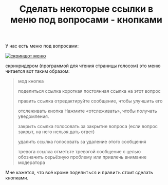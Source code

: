 ﻿---
title: "Сделать некоторые ссылки в меню под вопросами - кнопками"
se.owner.user_id: 178988
se.owner.display_name: "Qwertiy"
se.owner.link: "https://ru.meta.stackoverflow.com/users/178988/qwertiy"
se.link: "https://ru.meta.stackoverflow.com/questions/10401/%d0%a1%d0%b4%d0%b5%d0%bb%d0%b0%d1%82%d1%8c-%d0%bd%d0%b5%d0%ba%d0%be%d1%82%d0%be%d1%80%d1%8b%d0%b5-%d1%81%d1%81%d1%8b%d0%bb%d0%ba%d0%b8-%d0%b2-%d0%bc%d0%b5%d0%bd%d1%8e-%d0%bf%d0%be%d0%b4-%d0%b2%d0%be%d0%bf%d1%80%d0%be%d1%81%d0%b0%d0%bc%d0%b8-%d0%ba%d0%bd%d0%be%d0%bf%d0%ba%d0%b0%d0%bc%d0%b8"
se.question_id: 10401
se.post_type: question
se.score: 3
---
<p>У нас есть меню под вопросами:</p>

<p><a href="https://i.stack.imgur.com/Wb7Sx.png" rel="nofollow noreferrer"><img src="https://i.stack.imgur.com/Wb7Sx.png" alt="скриншот меню"></a></p>

<p>скринридером (программой для чтения страницы голосом) это меню читается вот таким образом:</p>

<blockquote>
  <p>мод  кнопка  </p>
  
  <p>поделиться  ссылка    короткая постоянная ссылка на этот вопрос</p>
  
  <p>править  ссылка    отредактируйте сообщение, чтобы улучшить его</p>
  
  <p>отслеживать  кнопка    Нажмите «отслеживать», чтобы получать уведомления.</p>
  
  <p>закрыть  ссылка    голосовать за закрытие вопроса (если вопрос закрыт, на него нельзя дать ответ)</p>
  
  <p>удалить  ссылка    голосовать за удаление этого сообщения</p>
  
  <p>тревога  ссылка    отметьте тревогой сообщение с целью обозначить серьёзную проблему или привлечь внимание модератора</p>
</blockquote>

<p>Мне кажется, что всё кроме <kbd>поделиться</kbd> и <kbd>править</kbd> стоит сделать кнопками.</p>
